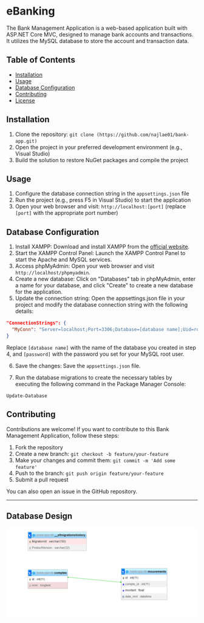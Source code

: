 # eBanking

The Bank Management Application is a web-based application built with ASP.NET Core MVC, designed to manage bank accounts and transactions. It utilizes the MySQL database to store the account and transaction data.

## Table of Contents

- [Installation](#installation)
- [Usage](#usage)
- [Database Configuration](#database-configuration)
- [Contributing](#contributing)
- [License](#license)

## Installation

1. Clone the repository: `git clone (https://github.com/najlae01/bank-app.git)`
2. Open the project in your preferred development environment (e.g., Visual Studio)
3. Build the solution to restore NuGet packages and compile the project

## Usage

1. Configure the database connection string in the `appsettings.json` file
2. Run the project (e.g., press F5 in Visual Studio) to start the application
3. Open your web browser and visit: `http://localhost:[port]` (replace `[port]` with the appropriate port number)

## Database Configuration

1. Install XAMPP: Download and install XAMPP from the [official website](https://www.apachefriends.org/index.html).
2. Start the XAMPP Control Panel: Launch the XAMPP Control Panel to start the Apache and MySQL services.
3. Access phpMyAdmin: Open your web browser and visit `http://localhost/phpmyadmin`.
4. Create a new database: Click on "Databases" tab in phpMyAdmin, enter a name for your database, and click "Create" to create a new database for the application.
5. Update the connection string: Open the appsettings.json file in your project and modify the database connection string with the following details:

```json
"ConnectionStrings": {
  "MyConn": "Server=localhost;Port=3306;Database=[database name];Uid=root;Pwd=[password];"
}
```
Replace `[database name]` with the name of the database you created in step 4, and `[password]` with the password you set for your MySQL root user.

6. Save the changes: Save the `appsettings.json` file.

7. Run the database migrations to create the necessary tables by executing the following command in the Package Manager Console:

```
Update-Database
```

## Contributing

Contributions are welcome! If you want to contribute to this Bank Management Application, follow these steps:

1. Fork the repository
2. Create a new branch: `git checkout -b feature/your-feature`
3. Make your changes and commit them: `git commit -m 'Add some feature'`
4. Push to the branch: `git push origin feature/your-feature`
5. Submit a pull request

You can also open an issue in the GitHub repository.

---

## Database Design

 <img align="left" width="1000px" src="readme-images/databasedesign.png" />
